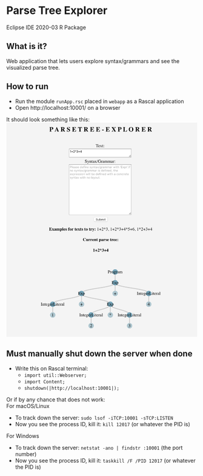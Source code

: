 # Parse Tree Explorer

Eclipse IDE 2020-03 R Package

## What is it?
Web application that lets users explore syntax/grammars and see the visualized parse tree.

## How to run
- Run the module `runApp.rsc` placed in `webapp` as a Rascal application
- Open http://localhost:10001/ on a browser

It should look something like this:  
<img src="ss.png" width="700"/>

## Must manually shut down the server when done
- Write this on Rascal terminal:  
  - `import util::Webserver;`
  - `import Content;`
  - `shutdown(|http://localhost:10001|);`
  
Or if by any chance that does not work:  
For macOS/Linux
- To track down the server: `sudo lsof -iTCP:10001 -sTCP:LISTEN`
- Now you see the process ID, kill it: `kill 12017` (or whatever the PID is)  

For Windows
- To track down the server: `netstat -ano | findstr :10001` (the port number)
- Now you see the process ID, kill it: `taskkill /F /PID 12017` (or whatever the PID is)
